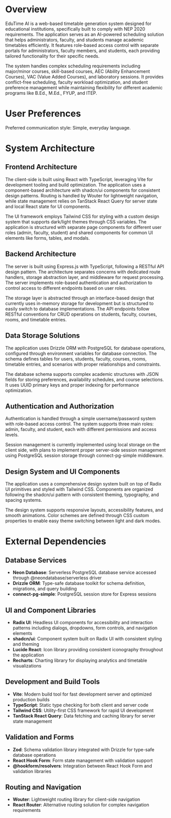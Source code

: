 # Overview

EduTime AI is a web-based timetable generation system designed for educational institutions, specifically built to comply with NEP 2020 requirements. The application serves as an AI-powered scheduling solution that helps administrators, faculty, and students manage academic timetables efficiently. It features role-based access control with separate portals for administrators, faculty members, and students, each providing tailored functionality for their specific needs.

The system handles complex scheduling requirements including major/minor courses, skill-based courses, AEC (Ability Enhancement Courses), VAC (Value Added Courses), and laboratory sessions. It provides conflict-free scheduling, faculty workload optimization, and student preference management while maintaining flexibility for different academic programs like B.Ed., M.Ed., FYUP, and ITEP.

# User Preferences

Preferred communication style: Simple, everyday language.

# System Architecture

## Frontend Architecture
The client-side is built using React with TypeScript, leveraging Vite for development tooling and build optimization. The application uses a component-based architecture with shadcn/ui components for consistent design patterns. Routing is handled by Wouter for lightweight navigation, while state management relies on TanStack React Query for server state and local React state for UI components.

The UI framework employs Tailwind CSS for styling with a custom design system that supports dark/light themes through CSS variables. The application is structured with separate page components for different user roles (admin, faculty, student) and shared components for common UI elements like forms, tables, and modals.

## Backend Architecture
The server is built using Express.js with TypeScript, following a RESTful API design pattern. The architecture separates concerns with dedicated route handlers, storage abstraction layer, and middleware for request processing. The server implements role-based authentication and authorization to control access to different endpoints based on user roles.

The storage layer is abstracted through an interface-based design that currently uses in-memory storage for development but is structured to easily switch to database implementations. The API endpoints follow RESTful conventions for CRUD operations on students, faculty, courses, rooms, and timetable entries.

## Data Storage Solutions
The application uses Drizzle ORM with PostgreSQL for database operations, configured through environment variables for database connection. The schema defines tables for users, students, faculty, courses, rooms, timetable entries, and scenarios with proper relationships and constraints.

The database schema supports complex academic structures with JSON fields for storing preferences, availability schedules, and course selections. It uses UUID primary keys and proper indexing for performance optimization.

## Authentication and Authorization
Authentication is handled through a simple username/password system with role-based access control. The system supports three main roles: admin, faculty, and student, each with different permissions and access levels.

Session management is currently implemented using local storage on the client side, with plans to implement proper server-side session management using PostgreSQL session storage through connect-pg-simple middleware.

## Design System and UI Components
The application uses a comprehensive design system built on top of Radix UI primitives and styled with Tailwind CSS. Components are organized following the shadcn/ui pattern with consistent theming, typography, and spacing systems.

The design system supports responsive layouts, accessibility features, and smooth animations. Color schemes are defined through CSS custom properties to enable easy theme switching between light and dark modes.

# External Dependencies

## Database Services
- **Neon Database**: Serverless PostgreSQL database service accessed through @neondatabase/serverless driver
- **Drizzle ORM**: Type-safe database toolkit for schema definition, migrations, and query building
- **connect-pg-simple**: PostgreSQL session store for Express sessions

## UI and Component Libraries
- **Radix UI**: Headless UI components for accessibility and interaction patterns including dialogs, dropdowns, form controls, and navigation elements
- **shadcn/ui**: Component system built on Radix UI with consistent styling and theming
- **Lucide React**: Icon library providing consistent iconography throughout the application
- **Recharts**: Charting library for displaying analytics and timetable visualizations

## Development and Build Tools
- **Vite**: Modern build tool for fast development server and optimized production builds
- **TypeScript**: Static type checking for both client and server code
- **Tailwind CSS**: Utility-first CSS framework for rapid UI development
- **TanStack React Query**: Data fetching and caching library for server state management

## Validation and Forms
- **Zod**: Schema validation library integrated with Drizzle for type-safe database operations
- **React Hook Form**: Form state management with validation support
- **@hookform/resolvers**: Integration between React Hook Form and validation libraries

## Routing and Navigation
- **Wouter**: Lightweight routing library for client-side navigation
- **React Router**: Alternative routing solution for complex navigation requirements